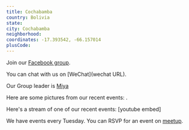 ```yaml
---
title: Cochabamba
country: Bolivia
state: 
city: Cochabamba
neighborhood: 
coordinates: -17.393542, -66.157014
plusCode:
---
```

Join our [Facebook group](https://www.facebook.com/groups/free.code.camp.Cochabamba).

You can chat with us on [WeChat](wechat URL).

Our Group leader is [Miya](freecodecamp.org/miya)

Here are some pictures from our recent events:
![]().

Here's a stream of one of our recent events:
[youtube embed]

We have events every Tuesday. You can RSVP for an event on [meetup](meetupurl).

